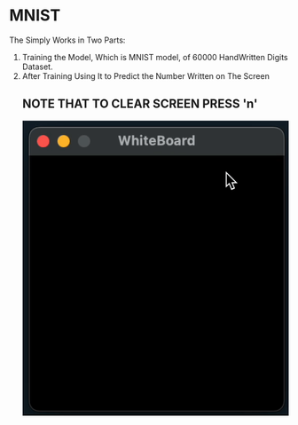 # MNIST

The Simply Works in Two Parts:
<ol>
  <li> Training the Model, Which is MNIST model, of 60000 HandWritten Digits Dataset.
  <li> After Training Using It to Predict the Number Written on The Screen
  
## NOTE THAT TO CLEAR SCREEN PRESS 'n'

![VIDEO](https://github.com/parth-kp/MNIST/blob/main/video.gif)
